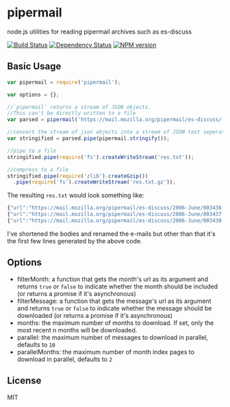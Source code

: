 # pipermail

  node.js utilities for reading pipermail archives such as es-discuss

[![Build Status](https://travis-ci.org/esdiscuss/pipermail.png?branch=master)](https://travis-ci.org/esdiscuss/pipermail)
[![Dependency Status](https://david-dm.org/esdiscuss/pipermail.png)](https://david-dm.org/esdiscuss/pipermail)
[![NPM version](https://img.shields.io/npm/v/pipermail.svg)](https://www.npmjs.com/package/pipermail)

## Basic Usage

```javascript
var pipermail = require('pipermail');

var options = {};

//`pipermail` returns a stream of JSON objects.
//This can't be directly written to a file
var parsed = pipermail('https://mail.mozilla.org/pipermail/es-discuss/', options);

//convert the stream of json objects into a stream of JSON text seperated by new lines.
var stringified = parsed.pipe(pipermail.stringify());

//pipe to a file
stringified.pipe(require('fs').createWriteStream('res.txt'));

//compress to a file
stringified.pipe(require('zlib').createGzip())
  .pipe(require('fs').createWriteStream('res.txt.gz'));
```

The resulting `res.txt` would look something like:

```javascript
{"url":"https://mail.mozilla.org/pipermail/es-discuss/2006-June/003436.html","header":{"from":{"email":"baz@example.com","name":"Brendan Eich"},"date":"Sat, 3 Jun 2006 12:35:18 -0700","subject":"Welcome to the ECMAScript Edition 4 discussion list"},"body":"Thanks to Graydon Hoare for setting it up.\n\n/be"}
{"url":"https://mail.mozilla.org/pipermail/es-discuss/2006-June/003437.html","header":{"from":{"email":"bar@example.com","name":"Olav Junker Kjær"},"date":"Tue, 06 Jun 2006 15:40:48 +0200","subject":"ES4 translator"},"body":"Hello,\nI'm very pleased to s the new public specs for ES4"}
{"url":"https://mail.mozilla.org/pipermail/es-discuss/2006-June/003438.html","header":{"from":{"email":"foo@example.com","name":"Robert Sayre"},"date":"Wed, 7 Jun 2006 11:43:37 -0400","subject":"date literals"},"body":"I think the date literal should allow a trailing 'Z' to substitute for\n'+00:00'.\n\nRobert Sayre"}
```

I've shortened the bodies and renamed the e-mails but other than that it's the first few lines generated by the above code.

## Options

 - filterMonth: a function that gets the month's url as its argument and returns `true` or `false` to indicate whether the month should be included (or returns a promise if it's asynchronous)
 - filterMessage: a function that gets the message's url as its argument and returns `true` or `false` to indicate whether the message should be downloaded (or returns a promise if it's asynchronous)
 - months: the maximum number of months to download.  If set, only the most recent n months will be downloaded.
 - parallel: the maximum number of messages to download in parallel, defaults to `10`
 - parallelMonths: the maximum number of month index pages to download in parallel, defaults to `2`

## License

MIT
